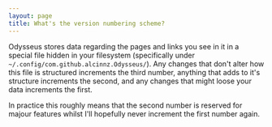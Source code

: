 ```yaml
---
layout: page
title: What's the version numbering scheme?
---
```


Odysseus stores data regarding the pages and links you see in it in a special file hidden in your filesystem (specifically under `~/.config/com.github.alcinnz.Odysseus/`). Any changes that don't alter how this file is structured increments the third number, anything that adds to it's structure increments the second, and any changes that might loose your data increments the first.

In practice this roughly means that the second number is reserved for majour features whilst I'll hopefully never increment the first number again.
